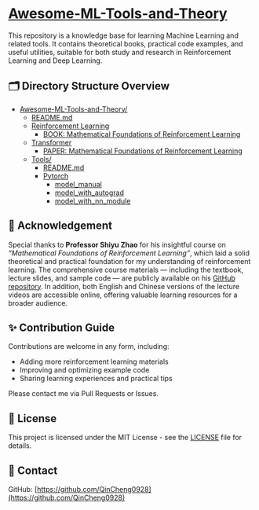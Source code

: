 # [Awesome-ML-Tools-and-Theory](#Awesome-ML-Tools-and-Theory)

This repository is a knowledge base for learning Machine Learning and related tools. It contains theoretical books, practical code examples, and useful utilities, suitable for both study and research in Reinforcement Learning and Deep Learning.

## 🗂️ Directory Structure Overview

- [Awesome-ML-Tools-and-Theory/](#Awesome-ML-Tools-and-Theory)
  - [README.md](./README.md)
  - [Reinforcement Learning](./Reinforcement-Learning/)
    - [BOOK: Mathematical Foundations of Reinforcement Learning](./Reinforcement-Learning/Mathematical_Foundations_of_Reinforcement_Learning.pdf)
  - [Transformer](./Transformer)
    - [PAPER: Mathematical Foundations of Reinforcement Learning](./Transformer/Attention_Is_All_You_Need.pdf)
  - [Tools/](./Tools/)
    - [README.md](./Tools/README.md) 
    - [Pytorch](./Tools/Pytorch/)
      - [model_manual](./Tools/Pytorch/model_manual.py)
      - [model_with_autograd](./Tools/Pytorch/model_with_autograd.py)
      - [model_with_nn_module](./Tools/Pytorch/model_with_nn_module.py)



## 🙏 Acknowledgement

Special thanks to **Professor Shiyu Zhao** for his insightful course on *“Mathematical Foundations of Reinforcement Learning”*, which laid a solid theoretical and practical foundation for my understanding of reinforcement learning. The comprehensive course materials — including the textbook, lecture slides, and sample code — are publicly available on his [GitHub repository](https://github.com/MathFoundationRL/Book-Mathematical-Foundation-of-Reinforcement-Learning.git). In addition, both English and Chinese versions of the lecture videos are accessible online, offering valuable learning resources for a broader audience.

## ✨ Contribution Guide

Contributions are welcome in any form, including:

- Adding more reinforcement learning materials
- Improving and optimizing example code
- Sharing learning experiences and practical tips

Please contact me via Pull Requests or Issues.

## 📜 License

This project is licensed under the MIT License - see the [LICENSE](./LICENSE) file for details.

## 🔗 Contact

GitHub: [https://github.com/QinCheng0928](https://github.com/QinCheng0928)
